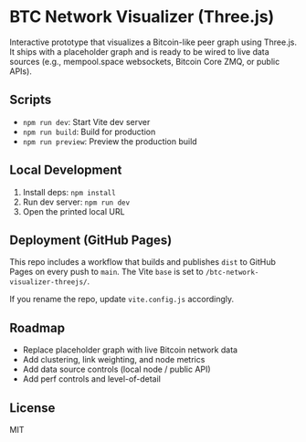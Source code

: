 # BTC Network Visualizer (Three.js)

Interactive prototype that visualizes a Bitcoin-like peer graph using Three.js. It ships with a placeholder graph and is ready to be wired to live data sources (e.g., mempool.space websockets, Bitcoin Core ZMQ, or public APIs).

## Scripts

- `npm run dev`: Start Vite dev server
- `npm run build`: Build for production
- `npm run preview`: Preview the production build

## Local Development

1. Install deps: `npm install`
2. Run dev server: `npm run dev`
3. Open the printed local URL

## Deployment (GitHub Pages)

This repo includes a workflow that builds and publishes `dist` to GitHub Pages on every push to `main`. The Vite `base` is set to `/btc-network-visualizer-threejs/`.

If you rename the repo, update `vite.config.js` accordingly.

## Roadmap

- Replace placeholder graph with live Bitcoin network data
- Add clustering, link weighting, and node metrics
- Add data source controls (local node / public API)
- Add perf controls and level-of-detail

## License

MIT

